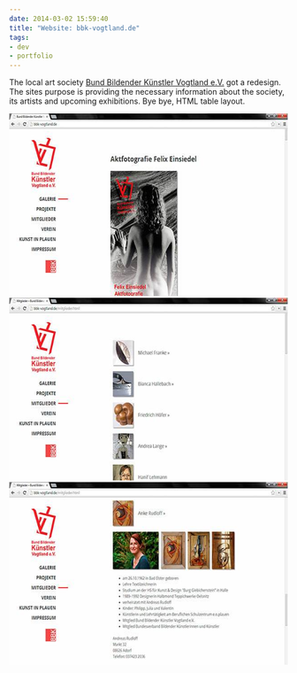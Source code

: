 ```yaml
---
date: 2014-03-02 15:59:40
title: "Website: bbk-vogtland.de"
tags:
- dev
- portfolio
---
```

The local art society [Bund Bildender Künstler Vogtland e.V.](http://bbk-vogtland.de) got a redesign. The sites purpose is providing the necessary information about the society, its artists and upcoming exhibitions. Bye bye, HTML table layout.

<img src="/img/portfolio/bbk-vogtland-1.jpg" alt="BBK Vogtland homepage" width="620" height="330">

<img src="/img/portfolio/bbk-vogtland-2.jpg" alt="BBK Vogtland members page" width="620" height="330">

<img src="/img/portfolio/bbk-vogtland-3.jpg" alt="BBK Vogtland detail view for members page" width="620" height="330">

